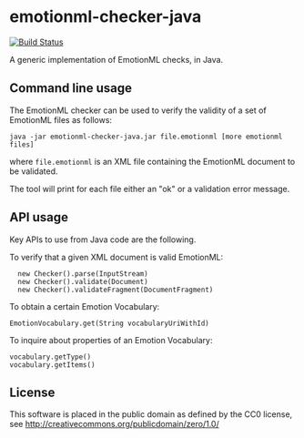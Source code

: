 emotionml-checker-java
======================

[![Build Status](https://buildhive.cloudbees.com/job/marc1s/job/emotionml-checker-java/badge/icon)](https://buildhive.cloudbees.com/job/marc1s/job/emotionml-checker-java/)

A generic implementation of EmotionML checks, in Java.

Command line usage
------------------

The EmotionML checker can be used to verify the validity of a set of EmotionML files as follows:

    java -jar emotionml-checker-java.jar file.emotionml [more emotionml files]

where `file.emotionml` is an XML file containing the EmotionML document to be validated.

The tool will print for each file either an "ok" or a validation error message.

API usage
---------

Key APIs to use from Java code are the following.

To verify that a given XML document is valid EmotionML:

      new Checker().parse(InputStream)
      new Checker().validate(Document)
      new Checker().validateFragment(DocumentFragment)
    
To obtain a certain Emotion Vocabulary:

    EmotionVocabulary.get(String vocabularyUriWithId)

To inquire about properties of an Emotion Vocabulary:

    vocabulary.getType()
    vocabulary.getItems()    


License
-------

This software is placed in the public domain as defined by the CC0 license, see
http://creativecommons.org/publicdomain/zero/1.0/